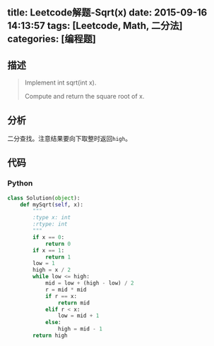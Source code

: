 title: Leetcode解题-Sqrt(x)
date: 2015-09-16 14:13:57
tags: [Leetcode, Math, 二分法]
categories: [编程题]
---

## 描述
> Implement int sqrt(int x).
>
> Compute and return the square root of x.

## 分析
二分查找。注意结果要向下取整时返回`high`。

## 代码
### Python
```python
class Solution(object):
    def mySqrt(self, x):
        """
        :type x: int
        :rtype: int
        """
        if x == 0:
            return 0
        if x == 1:
            return 1
        low = 1
        high = x / 2
        while low <= high:
            mid = low + (high - low) / 2
            r = mid * mid
            if r == x:
                return mid
            elif r < x:
                low = mid + 1
            else:
                high = mid - 1
        return high
```
